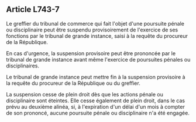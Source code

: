 Article L743-7
----
Le greffier du tribunal de commerce qui fait l'objet d'une poursuite pénale ou
disciplinaire peut être suspendu provisoirement de l'exercice de ses fonctions
par le tribunal de grande instance, saisi à la requête du procureur de la
République.

En cas d'urgence, la suspension provisoire peut être prononcée par le tribunal
de grande instance avant même l'exercice de poursuites pénales ou
disciplinaires.

Le tribunal de grande instance peut mettre fin à la suspension provisoire à la
requête du procureur de la République ou du greffier.

La suspension cesse de plein droit dès que les actions pénale ou disciplinaire
sont éteintes. Elle cesse également de plein droit, dans le cas prévu au
deuxième alinéa, si, à l'expiration d'un délai d'un mois à compter de son
prononcé, aucune poursuite pénale ou disciplinaire n'a été engagée.
